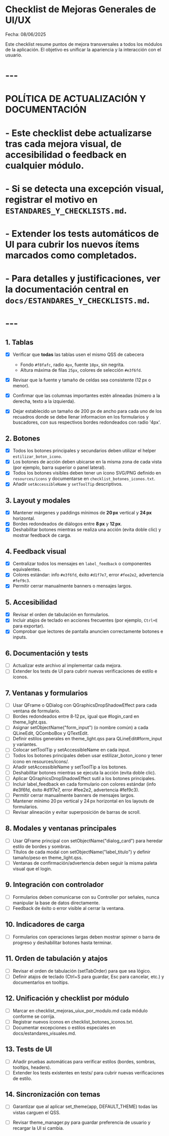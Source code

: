 # Checklist de Mejoras Generales de UI/UX

Fecha: 08/06/2025

Este checklist resume puntos de mejora transversales a todos los módulos de la aplicación.
El objetivo es unificar la apariencia y la interacción con el usuario.

# ---
# POLÍTICA DE ACTUALIZACIÓN Y DOCUMENTACIÓN
#
# - Este checklist debe actualizarse tras cada mejora visual, de accesibilidad o feedback en cualquier módulo.
# - Si se detecta una excepción visual, registrar el motivo en `ESTANDARES_Y_CHECKLISTS.md`.
# - Extender los tests automáticos de UI para cubrir los nuevos ítems marcados como completados.
# - Para detalles y justificaciones, ver la documentación central en `docs/ESTANDARES_Y_CHECKLISTS.md`.
#
# ---

## 1. Tablas
- [x] Verificar que **todas** las tablas usen el mismo QSS de cabecera
  - Fondo `#f8fafc`, radio `4px`, fuente `10px`, sin negrita.
  - Altura máxima de filas `25px`, colores de selección `#e3f6fd`.
- [x] Revisar que la fuente y tamaño de celdas sea consistente (12 px o menor).
- [x] Confirmar que las columnas importantes estén alineadas (número a la derecha, texto a la izquierda).
- [x] Dejar establecido un tamaño de 200 px de ancho para cada uno de los recuadros donde se debe llenar informacion en los formularios y buscadores, con sus respectivos bordes redondeados con radio '4px'.



## 2. Botones
- [x] Todos los botones principales y secundarios deben utilizar el helper `estilizar_boton_icono`.
- [x] Los botones de acción deben ubicarse en la misma zona de cada vista (por ejemplo, barra superior o panel lateral).
- [x] Todos los botones visibles deben tener un ícono SVG/PNG definido en `resources/icons` y documentarse en `checklist_botones_iconos.txt`.
- [x] Añadir `setAccessibleName` y `setToolTip` descriptivos.

## 3. Layout y modales
- [x] Mantener márgenes y paddings mínimos de **20 px** vertical y **24 px** horizontal.
- [x] Bordes redondeados de diálogos entre **8 px** y **12 px**.
- [x] Deshabilitar botones mientras se realiza una acción (evita doble clic) y mostrar feedback de carga.

## 4. Feedback visual
- [x] Centralizar todos los mensajes en `label_feedback` o componentes equivalentes.
- [x] Colores estándar: info `#e3f6fd`, éxito `#d1f7e7`, error `#fee2e2`, advertencia `#fef9c3`.
- [x] Permitir cerrar manualmente banners o mensajes largos.

## 5. Accesibilidad
- [x] Revisar el orden de tabulación en formularios.
- [x] Incluir atajos de teclado en acciones frecuentes (por ejemplo, `Ctrl+E` para exportar).
- [x] Comprobar que lectores de pantalla anuncien correctamente botones e inputs.

## 6. Documentación y tests
- [ ] Actualizar este archivo al implementar cada mejora.
- [ ] Extender los tests de UI para cubrir nuevas verificaciones de estilo e íconos.

## 7. Ventanas y formularios
- [ ] Usar QFrame o QDialog con QGraphicsDropShadowEffect para cada ventana de formulario.
- [ ] Bordes redondeados entre 8‑12 px, igual que #login_card en theme_light.qss.
- [ ] Asignar setObjectName("form_input") (o nombre común) a cada QLineEdit, QComboBox y QTextEdit.
- [ ] Definir estilos generales en theme_light.qss para QLineEdit#form_input y variantes.
- [ ] Colocar setToolTip y setAccessibleName en cada input.
- [ ] Todos los botones principales deben usar estilizar_boton_icono y tener ícono en resources/icons/.
- [ ] Añadir setAccessibleName y setToolTip a los botones.
- [ ] Deshabilitar botones mientras se ejecuta la acción (evita doble clic).
- [ ] Aplicar QGraphicsDropShadowEffect sutil a los botones principales.
- [ ] Incluir label_feedback en cada formulario con colores estándar (info #e3f6fd, éxito #d1f7e7, error #fee2e2, advertencia #fef9c3).
- [ ] Permitir cerrar manualmente banners de mensajes largos.
- [ ] Mantener mínimo 20 px vertical y 24 px horizontal en los layouts de formularios.
- [ ] Revisar alineación y evitar superposición de barras de scroll.

## 8. Modales y ventanas principales
- [ ] Usar QFrame principal con setObjectName("dialog_card") para heredar estilo de bordes y sombras.
- [ ] Títulos de cada modal con setObjectName("label_titulo") y definir tamaño/peso en theme_light.qss.
- [ ] Ventanas de confirmación/advertencia deben seguir la misma paleta visual que el login.

## 9. Integración con controlador
- [ ] Formularios deben comunicarse con su Controller por señales, nunca manipular la base de datos directamente.
- [ ] Feedback de éxito o error visible al cerrar la ventana.

## 10. Indicadores de carga
- [ ] Formularios con operaciones largas deben mostrar spinner o barra de progreso y deshabilitar botones hasta terminar.

## 11. Orden de tabulación y atajos
- [ ] Revisar el orden de tabulación (setTabOrder) para que sea lógico.
- [ ] Definir atajos de teclado (Ctrl+S para guardar, Esc para cancelar, etc.) y documentarlos en tooltips.

## 12. Unificación y checklist por módulo
- [ ] Marcar en checklist_mejoras_uiux_por_modulo.md cada módulo conforme se corrija.
- [ ] Registrar nuevos íconos en checklist_botones_iconos.txt.
- [ ] Documentar excepciones o estilos especiales en docs/estandares_visuales.md.

## 13. Tests de UI
- [ ] Añadir pruebas automáticas para verificar estilos (bordes, sombras, tooltips, headers).
- [ ] Extender los tests existentes en tests/ para cubrir nuevas verificaciones de estilo.

## 14. Sincronización con temas
- [ ] Garantizar que al aplicar set_theme(app, DEFAULT_THEME) todas las vistas carguen el QSS.
- [ ] Revisar theme_manager.py para guardar preferencia de usuario y recargar la UI si cambia.

